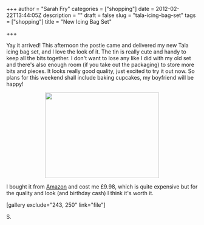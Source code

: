 +++
author = "Sarah Fry"
categories = ["shopping"]
date = 2012-02-22T13:44:05Z
description = ""
draft = false
slug = "tala-icing-bag-set"
tags = ["shopping"]
title = "New Icing Bag Set"

+++


Yay it arrived! This afternoon the postie came and delivered my new Tala icing bag set, and I love the look of it. The tin is really cute and handy to keep all the bits together. I don't want to lose any like I did with my old set and there's also enough room (if you take out the packaging) to store more bits and pieces. It looks really good quality, just excited to try it out now. So plans for this weekend shall include baking cupcakes, my boyfriend will be happy!
<p style="text-align: center;"><a href="http://sweetaspi.co.uk/images/2012/02/IMGP2438.jpg"><img class="size-medium wp-image-243 aligncenter" title="IMGP2438" src="http://sweetaspi.co.uk/images/2012/02/IMGP2438-300x225.jpg" alt="" width="300" height="225" /></a></p>
I bought it from <a href="http://www.amazon.co.uk/gp/product/B002U5C4ZC/ref=pd_lpo_k2_dp_sr_1?pf_rd_p=103612307&amp;pf_rd_s=lpo-top-stripe&amp;pf_rd_t=201&amp;pf_rd_i=B000EUKOMA&amp;pf_rd_m=A3P5ROKL5A1OLE&amp;pf_rd_r=17E9952TCET6ZSFR68AP" target="_blank">Amazon</a> and cost me £9.98, which is quite expensive but for the quality and look (and birthday cash) I think it's worth it.

[gallery exclude="243, 250" link="file"]

S.


